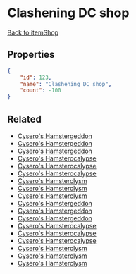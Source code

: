 # Clashening DC shop

<no description available>

[Back to itemShop](../item-shops.md)

## Properties

```json
{
    "id": 123,
    "name": "Clashening DC shop",
    "count": -100
}
```

## Related

- [Cysero's Hamstergeddon](../items/3169-cysero-s-hamstergeddon.md)
- [Cysero's Hamstergeddon](../items/3170-cysero-s-hamstergeddon.md)
- [Cysero's Hamstergeddon](../items/3171-cysero-s-hamstergeddon.md)
- [Cysero's Hamsterocalypse](../items/3172-cysero-s-hamsterocalypse.md)
- [Cysero's Hamsterocalypse](../items/3173-cysero-s-hamsterocalypse.md)
- [Cysero's Hamsterocalypse](../items/3174-cysero-s-hamsterocalypse.md)
- [Cysero's Hamsterclysm](../items/3175-cysero-s-hamsterclysm.md)
- [Cysero's Hamsterclysm](../items/3176-cysero-s-hamsterclysm.md)
- [Cysero's Hamsterclysm](../items/3177-cysero-s-hamsterclysm.md)
- [Cysero's Hamstergeddon](../items/3421-cysero-s-hamstergeddon.md)
- [Cysero's Hamstergeddon](../items/3422-cysero-s-hamstergeddon.md)
- [Cysero's Hamstergeddon](../items/3423-cysero-s-hamstergeddon.md)
- [Cysero's Hamsterocalypse](../items/3424-cysero-s-hamsterocalypse.md)
- [Cysero's Hamsterocalypse](../items/3425-cysero-s-hamsterocalypse.md)
- [Cysero's Hamsterocalypse](../items/3426-cysero-s-hamsterocalypse.md)
- [Cysero's Hamsterclysm](../items/3427-cysero-s-hamsterclysm.md)
- [Cysero's Hamsterclysm](../items/3428-cysero-s-hamsterclysm.md)
- [Cysero's Hamsterclysm](../items/3429-cysero-s-hamsterclysm.md)

